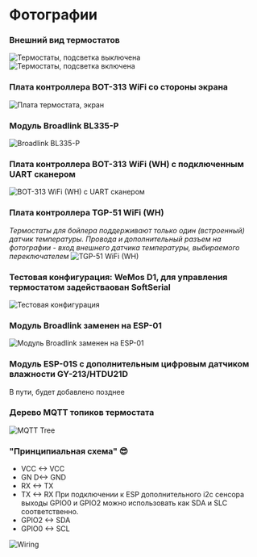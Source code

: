 # Фотографии

### Внешний вид термостатов
![Термостаты, подсветка выключена](https://github.com/mosave/Beok2MQTT/raw/main/Photos/p01%20Thermostats.jpg)
![Термостаты, подсветка включена](https://github.com/mosave/Beok2MQTT/raw/main/Photos/p02%20Backlight.jpg)

### Плата контроллера BOT-313 WiFi со стороны экрана
![Плата термостата, экран](https://github.com/mosave/Beok2MQTT/raw/main/Photos/p03%20Control%20Board%20Face.jpg)

### Модуль Broadlink BL335-P
![Broadlink BL335-P](https://github.com/mosave/Beok2MQTT/raw/main/Photos/p04%20Broadlink%20BL335-P.jpg)

### Плата контроллера BOT-313 WiFi (WH) с подключенным UART сканером
![BOT-313 WiFi (WH) с UART сканером](https://github.com/mosave/Beok2MQTT/raw/main/Photos/p05%20Control%20Board.jpg)

### Плата контроллера TGP-51 WiFi (WH)
*Термостаты для бойлера поддерживают только один (встроенный) датчик температуры. Провода и дополнительный разъем на фотографии - вход внешнего датчика температуры, выбираемого переключателем*
![TGP-51 WiFi (WH)](https://github.com/mosave/Beok2MQTT/raw/main/Photos/p05%20Control%20Board%202.jpg)

### Тестовая конфигурация: WeMos D1, для управления термостатом задействаован SoftSerial
![Тестовая конфигурация](https://github.com/mosave/Beok2MQTT/raw/main/Photos/p06%20Test%20setup.jpg)

### Модуль Broadlink заменен на ESP-01
![Модуль Broadlink заменен на ESP-01](https://github.com/mosave/Beok2MQTT/raw/main/Photos/p07%20ESP-01%20installed.jpg)

### Модуль ESP-01S с дополнительным цифровым датчиком влажности GY-213/HTDU21D
В пути, будет добавлено позднее

### Дерево MQTT топиков термостата
![MQTT Tree](https://github.com/mosave/Beok2MQTT/raw/main/Photos/p09%20MQTT%20Tree.jpg)


### "Принципиальная схема" :sunglasses:

 * VCC <-> VCC
 * GN D<-> GND
 * RX <-> TX
 * TX <-> RX
 При подключении к ESP дополнительного i2c сенсора выходы GPIO0 и GPIO2 можно использовать как SDA и SLC соответственно.
 * GPIO2 <-> SDA
 * GPIO0 <-> SCL

![Wiring](https://github.com/mosave/Beok2MQTT/raw/main/Photos/p10%20Wiring.jpg)
